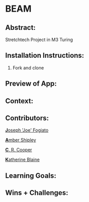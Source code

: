 # BEAM


## Abstract:

[//]: <>

Stretchtech Project in M3 Turing


## Installation Instructions:

[//]: <>

1. Fork and clone 
  

## Preview of App:

[//]: <>


## Context:

[//]: <>


## Contributors:

[//]: <>

[**J**oseph 'Joe' Fogiato](https://github.com/jfogiato)

[**A**mber Shipley](https://github.com/espressoGoddess)

[**C**. R. Cooper](https://github.com/chrissycooper)

[**K**atherine Blaine](https://github.com/KatherineBlaine)

  
## Learning Goals:

[//]: <>

  
## Wins + Challenges:

[//]: <>